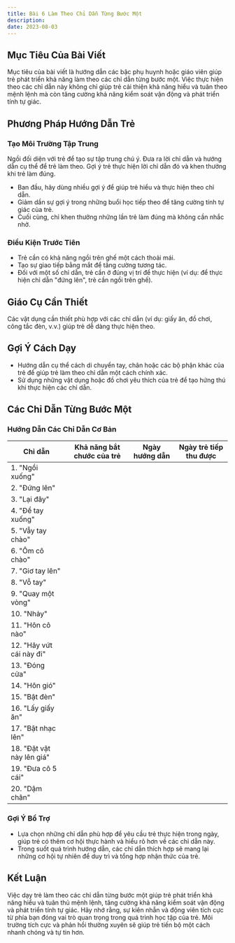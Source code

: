 ```yaml
---
title: Bài 6 Làm Theo Chỉ Dẫn Từng Bước Một
description: 
date: 2023-08-03
---
```


## Mục Tiêu Của Bài Viết

Mục tiêu của bài viết là hướng dẫn các bậc phụ huynh hoặc giáo viên giúp trẻ phát triển khả năng làm theo các chỉ dẫn từng bước một. Việc thực hiện theo các chỉ dẫn này không chỉ giúp trẻ cải thiện khả năng hiểu và tuân theo mệnh lệnh mà còn tăng cường khả năng kiểm soát vận động và phát triển tính tự giác.

## Phương Pháp Hướng Dẫn Trẻ

### Tạo Môi Trường Tập Trung

Ngồi đối diện với trẻ để tạo sự tập trung chú ý. Đưa ra lời chỉ dẫn và hướng dẫn cụ thể để trẻ làm theo. Gợi ý trẻ thực hiện lời chỉ dẫn đó và khen thưởng khi trẻ làm đúng.

- Ban đầu, hãy dùng nhiều gợi ý để giúp trẻ hiểu và thực hiện theo chỉ dẫn.
- Giảm dần sự gợi ý trong những buổi học tiếp theo để tăng cường tính tự giác của trẻ.
- Cuối cùng, chỉ khen thưởng những lần trẻ làm đúng mà không cần nhắc nhở.

### Điều Kiện Trước Tiên

- Trẻ cần có khả năng ngồi trên ghế một cách thoải mái.
- Tạo sự giao tiếp bằng mắt để tăng cường tương tác.
- Đối với một số chỉ dẫn, trẻ cần ở đúng vị trí để thực hiện (ví dụ: để thực hiện chỉ dẫn "đứng lên", trẻ cần ngồi trên ghế).

## Giáo Cụ Cần Thiết

Các vật dụng cần thiết phù hợp với các chỉ dẫn (ví dụ: giấy ăn, đồ chơi, công tắc đèn, v.v.) giúp trẻ dễ dàng thực hiện theo.

## Gợi Ý Cách Dạy

- Hướng dẫn cụ thể cách di chuyển tay, chân hoặc các bộ phận khác của trẻ để giúp trẻ làm theo chỉ dẫn một cách chính xác.
- Sử dụng những vật dụng hoặc đồ chơi yêu thích của trẻ để tạo hứng thú khi thực hiện các chỉ dẫn.

## Các Chỉ Dẫn Từng Bước Một

### Hướng Dẫn Các Chỉ Dẫn Cơ Bản

| Chỉ dẫn | Khả năng bắt chước của trẻ | Ngày hướng dẫn | Ngày trẻ tiếp thu được |
|---------|---------------------------|----------------|---------------------|
| 1. "Ngồi xuống" |                           |                |                     |
| 2. "Đứng lên"   |                           |                |                     |
| 3. "Lại đây"    |                           |                |                     |
| 4. "Để tay xuống" |                           |                |                     |
| 5. "Vẫy tay chào" |                           |                |                     |
| 6. "Ôm cô chào" |                           |                |                     |
| 7. "Giơ tay lên" |                           |                |                     |
| 8. "Vỗ tay" |                           |                |                     |
| 9. "Quay một vòng" |                           |                |                     |
| 10. "Nhảy" |                           |                |                     |
| 11. "Hôn cô nào" |                           |                |                     |
| 12. "Hãy vứt cái này đi" |                           |                |                     |
| 13. "Đóng cửa" |                           |                |                     |
| 14. "Hôn gió" |                           |                |                     |
| 15. "Bật đèn" |                           |                |                     |
| 16. "Lấy giấy ăn" |                           |                |                     |
| 17. "Bật nhạc lên" |                           |                |                     |
| 18. "Đặt vật này lên giá" |                           |                |                     |
| 19. "Đưa cô 5 cái" |                           |                |                     |
| 20. "Dậm chân" |                           |                |                     |

### Gợi Ý Bổ Trợ

- Lựa chọn những chỉ dẫn phù hợp để yêu cầu trẻ thực hiện trong ngày, giúp trẻ có thêm cơ hội thực hành và hiểu rõ hơn về các chỉ dẫn này.
- Trong suốt quá trình hướng dẫn, các chỉ dẫn thích hợp sẽ mang lại những cơ hội tự nhiên để duy trì và tổng hợp nhận thức của trẻ.

## Kết Luận

Việc dạy trẻ làm theo các chỉ dẫn từng bước một giúp trẻ phát triển khả năng hiểu và tuân thủ mệnh lệnh, tăng cường khả năng kiểm soát vận động và phát triển tính tự giác. Hãy nhớ rằng, sự kiên nhẫn và động viên tích cực từ phía bạn đóng vai trò quan trọng trong quá trình học tập của trẻ. Môi trường tích cực và phản hồi thường xuyên sẽ giúp trẻ tiến bộ một cách nhanh chóng và tự tin hơn.

